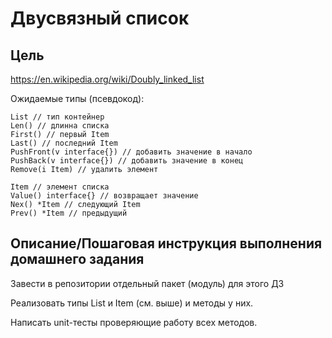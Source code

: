 # Двусвязный список

## Цель
https://en.wikipedia.org/wiki/Doubly_linked_list
​

Ожидаемые типы (псевдокод):

```
List // тип контейнер
Len() // длинна списка
First() // первый Item
Last() // последний Item
PushFront(v interface{}) // добавить значение в начало
PushBack(v interface{}) // добавить значение в конец
Remove(i Item) // удалить элемент
​
Item // элемент списка
Value() interface{} // возвращает значение
Nex() *Item // следующий Item
Prev() *Item // предыдущий
```

## Описание/Пошаговая инструкция выполнения домашнего задания
Завести в репозитории отдельный пакет (модуль) для этого ДЗ

Реализовать типы List и Item (см. выше) и методы у них.

Написать unit-тесты проверяющие работу всех методов.
